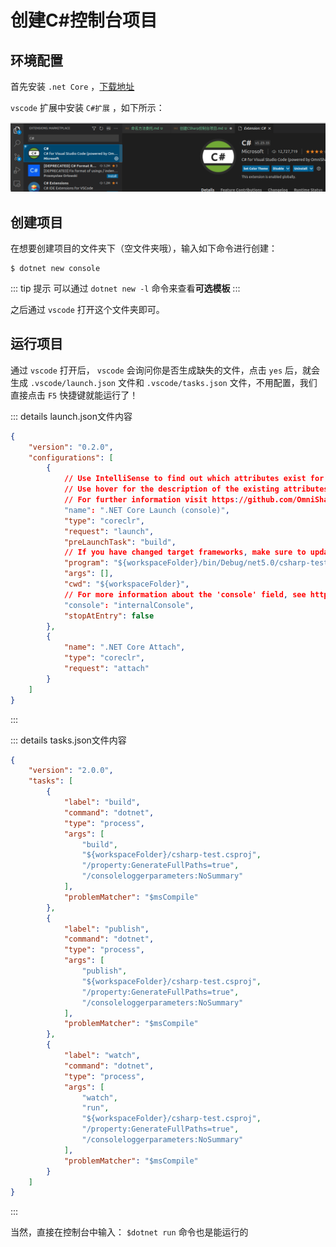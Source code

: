 # 创建C#控制台项目

## 环境配置

首先安装 `.net Core` ，[下载地址](https://dotnet.microsoft.com/download)

`vscode` 扩展中安装 `C#扩展` ，如下所示：

![vscodeCSharp扩展](assets/images/vscodeCSharp扩展.png)

## 创建项目

在想要创建项目的文件夹下（空文件夹哦），输入如下命令进行创建：

```shell
$ dotnet new console
```

::: tip 提示
可以通过 `dotnet new -l` 命令来查看**可选模板**
:::

之后通过 `vscode` 打开这个文件夹即可。

## 运行项目

通过 `vscode` 打开后， `vscode` 会询问你是否生成缺失的文件，点击 `yes` 后，就会生成 `.vscode/launch.json` 文件和 `.vscode/tasks.json` 文件，不用配置，我们直接点击 `F5` 快捷键就能运行了！

::: details launch.json文件内容

```json
{
    "version": "0.2.0",
    "configurations": [
        {
            // Use IntelliSense to find out which attributes exist for C# debugging
            // Use hover for the description of the existing attributes
            // For further information visit https://github.com/OmniSharp/omnisharp-vscode/blob/master/debugger-launchjson.md
            "name": ".NET Core Launch (console)",
            "type": "coreclr",
            "request": "launch",
            "preLaunchTask": "build",
            // If you have changed target frameworks, make sure to update the program path.
            "program": "${workspaceFolder}/bin/Debug/net5.0/csharp-test.dll",
            "args": [],
            "cwd": "${workspaceFolder}",
            // For more information about the 'console' field, see https://aka.ms/VSCode-CS-LaunchJson-Console
            "console": "internalConsole",
            "stopAtEntry": false
        },
        {
            "name": ".NET Core Attach",
            "type": "coreclr",
            "request": "attach"
        }
    ]
}
```

:::

::: details tasks.json文件内容

```json
{
    "version": "2.0.0",
    "tasks": [
        {
            "label": "build",
            "command": "dotnet",
            "type": "process",
            "args": [
                "build",
                "${workspaceFolder}/csharp-test.csproj",
                "/property:GenerateFullPaths=true",
                "/consoleloggerparameters:NoSummary"
            ],
            "problemMatcher": "$msCompile"
        },
        {
            "label": "publish",
            "command": "dotnet",
            "type": "process",
            "args": [
                "publish",
                "${workspaceFolder}/csharp-test.csproj",
                "/property:GenerateFullPaths=true",
                "/consoleloggerparameters:NoSummary"
            ],
            "problemMatcher": "$msCompile"
        },
        {
            "label": "watch",
            "command": "dotnet",
            "type": "process",
            "args": [
                "watch",
                "run",
                "${workspaceFolder}/csharp-test.csproj",
                "/property:GenerateFullPaths=true",
                "/consoleloggerparameters:NoSummary"
            ],
            "problemMatcher": "$msCompile"
        }
    ]
}
```

:::

当然，直接在控制台中输入： `$dotnet run` 命令也是能运行的
